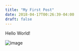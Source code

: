 ```yaml
---
title: "My First Post"
date: 2018-04-17T00:26:39-04:00
draft: false
---
```


Hello World!

![image](/post-1.jpg)
